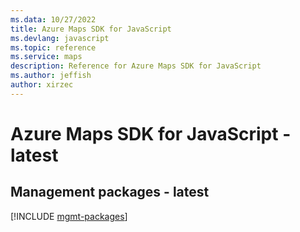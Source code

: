 ```yaml
---
ms.data: 10/27/2022
title: Azure Maps SDK for JavaScript
ms.devlang: javascript
ms.topic: reference
ms.service: maps
description: Reference for Azure Maps SDK for JavaScript
ms.author: jeffish
author: xirzec
---
```

# Azure Maps SDK for JavaScript - latest

## Management packages - latest
[!INCLUDE [mgmt-packages](maps-mgmt-index.md)]